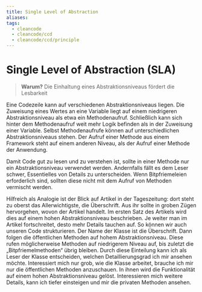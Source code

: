 ```yaml
---
title: Single Level of Abstraction
aliases: 
tags:
  - cleancode
  - cleancode/ccd
  - cleancode/ccd/principle
---
```

# Single Level of Abstraction (SLA)

>**Warum?**
>Die Einhaltung eines Abstraktionsniveaus fördert die Lesbarkeit

Eine Codezeile kann auf verschiedenen Abstraktionsniveaus liegen. Die Zuweisung eines Wertes an eine Variable liegt auf einem niedrigeren Abstraktionsniveau als etwa ein Methodenaufruf. Schließlich kann sich hinter dem Methodenaufruf weit mehr Logik befinden als in der Zuweisung einer Variable. Selbst Methodenaufrufe können auf unterschiedlichen Abstraktionsniveaus stehen. Der Aufruf einer Methode aus einem Framework steht auf einem anderen Niveau, als der Aufruf einer Methode der Anwendung.

Damit Code gut zu lesen und zu verstehen ist, sollte in einer Methode nur ein Abstraktionsniveau verwendet werden. Andernfalls fällt es dem Leser schwer, Essentielles von Details zu unterscheiden. Wenn Bitpfriemeleien erforderlich sind, sollten diese nicht mit dem Aufruf von Methoden vermischt werden.

Hilfreich als Analogie ist der Blick auf Artikel in der Tageszeitung: dort steht zu oberst das Allerwichtigste, die Überschrift. Aus ihr sollte in groben Zügen hervorgehen, wovon der Artikel handelt. Im ersten Satz des Artikels wird dies auf einem hohen Abstraktionsniveau beschrieben. Je weiter man im Artikel fortschreitet, desto mehr Details tauchen auf. So können wir auch unseren Code strukturieren. Der Name der Klasse ist die Überschrift. Dann folgen die öffentlichen Methoden auf hohem Abstraktionsniveau. Diese rufen möglicherweise Methoden auf niedrigerem Niveau auf, bis zuletzt die „Bitpfriemelmethoden“ übrig bleiben. Durch diese Einteilung kann ich als Leser der Klasse entscheiden, welchen Detaillierungsgrad ich mir ansehen möchte. Interessiert mich nur grob, wie die Klasse arbeitet, brauche ich mir nur die öffentlichen Methoden anzuschauen. In ihnen wird die Funktionalität auf einem hohen Abstraktionsniveau gelöst. Interessieren mich weitere Details, kann ich tiefer einsteigen und mir die privaten Methoden ansehen.

